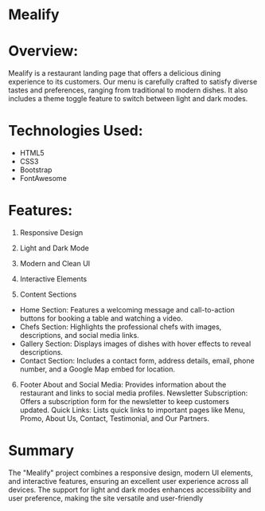 # Mealify

# Overview:
Mealify is a restaurant landing page that offers a delicious dining experience to its customers. Our menu is carefully crafted to satisfy diverse tastes and preferences, ranging from traditional to modern dishes.
It also includes a theme toggle feature to switch between light and dark modes.

# Technologies Used:
- HTML5
- CSS3
- Bootstrap
- FontAwesome

# Features:
1. Responsive Design

2. Light and Dark Mode

3. Modern and Clean UI

4. Interactive Elements

5. Content Sections
- Home Section: Features a welcoming message and call-to-action buttons for booking a table and watching a video.
- Chefs Section: Highlights the professional chefs with images, descriptions, and social media links.
- Gallery Section: Displays images of dishes with hover effects to reveal descriptions.
- Contact Section: Includes a contact form, address details, email, phone number, and a Google Map embed for location.

6. Footer
About and Social Media: Provides information about the restaurant and links to social media profiles.
Newsletter Subscription: Offers a subscription form for the newsletter to keep customers updated.
Quick Links: Lists quick links to important pages like Menu, Promo, About Us, Contact, Testimonial, and Our Partners.

# Summary
The "Mealify" project combines a responsive design, modern UI elements, and interactive features, ensuring an excellent user experience across all devices. The support for light and dark modes enhances accessibility and user preference, making the site versatile and user-friendly